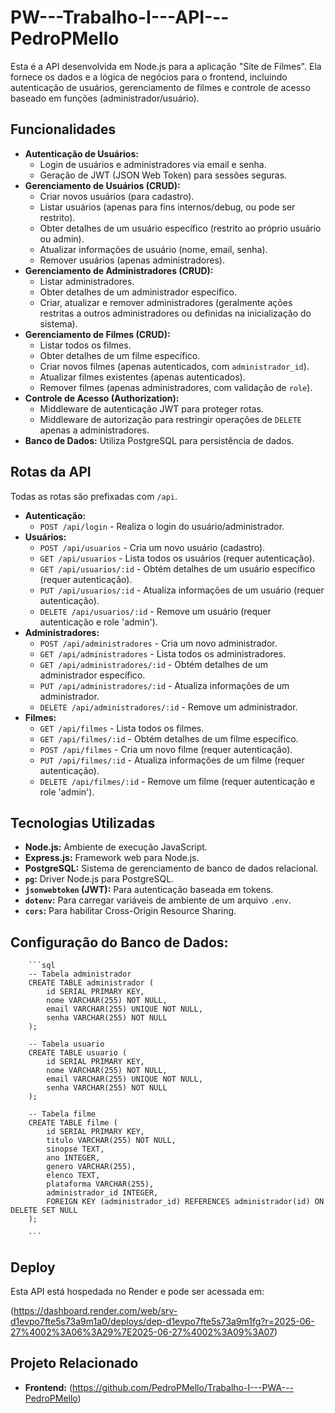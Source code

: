 # PW---Trabalho-I---API---PedroPMello

Esta é a API desenvolvida em Node.js para a aplicação "Site de Filmes". Ela fornece os dados e a lógica de negócios para o frontend, incluindo autenticação de usuários, gerenciamento de filmes e controle de acesso baseado em funções (administrador/usuário).

## Funcionalidades

* **Autenticação de Usuários:**
    * Login de usuários e administradores via email e senha.
    * Geração de JWT (JSON Web Token) para sessões seguras.
* **Gerenciamento de Usuários (CRUD):**
    * Criar novos usuários (para cadastro).
    * Listar usuários (apenas para fins internos/debug, ou pode ser restrito).
    * Obter detalhes de um usuário específico (restrito ao próprio usuário ou admin).
    * Atualizar informações de usuário (nome, email, senha).
    * Remover usuários (apenas administradores).
* **Gerenciamento de Administradores (CRUD):**
    * Listar administradores.
    * Obter detalhes de um administrador específico.
    * Criar, atualizar e remover administradores (geralmente ações restritas a outros administradores ou definidas na inicialização do sistema).
* **Gerenciamento de Filmes (CRUD):**
    * Listar todos os filmes.
    * Obter detalhes de um filme específico.
    * Criar novos filmes (apenas autenticados, com `administrador_id`).
    * Atualizar filmes existentes (apenas autenticados).
    * Remover filmes (apenas administradores, com validação de `role`).
* **Controle de Acesso (Authorization):**
    * Middleware de autenticação JWT para proteger rotas.
    * Middleware de autorização para restringir operações de `DELETE` apenas a administradores.
* **Banco de Dados:** Utiliza PostgreSQL para persistência de dados.

## Rotas da API

Todas as rotas são prefixadas com `/api`.

* **Autenticação:**
    * `POST /api/login` - Realiza o login do usuário/administrador.
* **Usuários:**
    * `POST /api/usuarios` - Cria um novo usuário (cadastro).
    * `GET /api/usuarios` - Lista todos os usuários (requer autenticação).
    * `GET /api/usuarios/:id` - Obtém detalhes de um usuário específico (requer autenticação).
    * `PUT /api/usuarios/:id` - Atualiza informações de um usuário (requer autenticação).
    * `DELETE /api/usuarios/:id` - Remove um usuário (requer autenticação e role 'admin').
* **Administradores:**
    * `POST /api/administradores` - Cria um novo administrador.
    * `GET /api/administradores` - Lista todos os administradores.
    * `GET /api/administradores/:id` - Obtém detalhes de um administrador específico.
    * `PUT /api/administradores/:id` - Atualiza informações de um administrador.
    * `DELETE /api/administradores/:id` - Remove um administrador.
* **Filmes:**
    * `GET /api/filmes` - Lista todos os filmes.
    * `GET /api/filmes/:id` - Obtém detalhes de um filme específico.
    * `POST /api/filmes` - Cria um novo filme (requer autenticação).
    * `PUT /api/filmes/:id` - Atualiza informações de um filme (requer autenticação).
    * `DELETE /api/filmes/:id` - Remove um filme (requer autenticação e role 'admin').

## Tecnologias Utilizadas

* **Node.js:** Ambiente de execução JavaScript.
* **Express.js:** Framework web para Node.js.
* **PostgreSQL:** Sistema de gerenciamento de banco de dados relacional.
* **`pg`:** Driver Node.js para PostgreSQL.
* **`jsonwebtoken` (JWT):** Para autenticação baseada em tokens.
* **`dotenv`:** Para carregar variáveis de ambiente de um arquivo `.env`.
* **`cors`:** Para habilitar Cross-Origin Resource Sharing.

## Configuração do Banco de Dados:
        ```sql
        -- Tabela administrador
        CREATE TABLE administrador (
            id SERIAL PRIMARY KEY,
            nome VARCHAR(255) NOT NULL,
            email VARCHAR(255) UNIQUE NOT NULL,
            senha VARCHAR(255) NOT NULL
        );

        -- Tabela usuario
        CREATE TABLE usuario (
            id SERIAL PRIMARY KEY,
            nome VARCHAR(255) NOT NULL,
            email VARCHAR(255) UNIQUE NOT NULL,
            senha VARCHAR(255) NOT NULL
        );

        -- Tabela filme
        CREATE TABLE filme (
            id SERIAL PRIMARY KEY,
            titulo VARCHAR(255) NOT NULL,
            sinopse TEXT,
            ano INTEGER,
            genero VARCHAR(255),
            elenco TEXT,
            plataforma VARCHAR(255),
            administrador_id INTEGER,
            FOREIGN KEY (administrador_id) REFERENCES administrador(id) ON DELETE SET NULL
        );
        
        ```

## Deploy

Esta API está hospedada no Render e pode ser acessada em:

(https://dashboard.render.com/web/srv-d1evpo7fte5s73a9m1a0/deploys/dep-d1evpo7fte5s73a9m1fg?r=2025-06-27%4002%3A06%3A29%7E2025-06-27%4002%3A09%3A07)

## Projeto Relacionado

* **Frontend:** (https://github.com/PedroPMello/Trabalho-I---PWA---PedroPMello)
